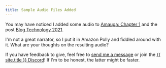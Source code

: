 ```yaml
---
title: Sample Audio Files Added
---
```

You may have noticed I added some audio to [Amauga: Chapter 1](https://reki.wtf/amauga/01-far-from-any-semblance-of-modern-civilization/001-quick-starting-my-summer-break/) and the post [Blog Technology 2021](https://reki.wtf/2021/06-23-blog-technology-2021/).

I'm not a great narrator, so I put it in Amazon Polly and fiddled around with it.
What are your thoughts on the resulting audio?

If you have feedback to give, feel free to [send me a message](/contact/) or join the [{{ site.title }} Discord](https://discord.gg/8DCZWGc)!
If I'm to be honest, the latter might be faster.

